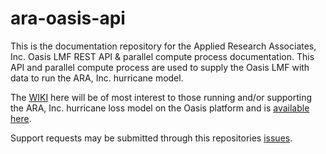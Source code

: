 # ara-oasis-api 
This is the documentation repository for the Applied Research Associates, Inc. Oasis LMF REST API &amp; parallel compute process documentation.  This API and parallel compute process are used to supply the Oasis LMF with data to run the ARA, Inc. hurricane  model.  

The [WIKI](https://github.com/ara-risk/ara-oasis-api/wiki) here will be of most interest to those running and/or supporting the ARA, Inc. hurricane loss model on the Oasis platform and is [available here](https://github.com/ara-risk/ara-oasis-api/wiki). 

Support requests may be submitted through this repositories [issues](https://github.com/ara-risk/ara-oasis-api/issues).
